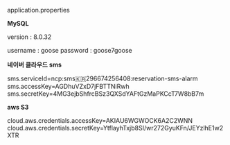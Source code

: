 application.properties

**MySQL**

version : 8.0.32

username : goose
password : goose7goose

**네이버 클라우드 sms**

sms.serviceId=ncp:sms:kr:296674256408:reservation-sms-alarm
sms.accessKey=AGDhuVZxD7jFBTTNiRwh
sms.secretKey=4MG3ejbShfrcBSz3QXSdYAFtGzMaPKCcT7W8bB7m

**aws S3** 

cloud.aws.credentials.accessKey=AKIAU6WGWOCK6A2C2WNN
cloud.aws.credentials.secretKey=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
